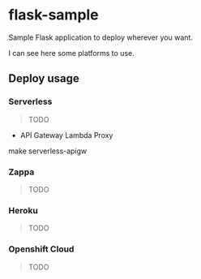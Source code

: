 # flask-sample

Sample Flask application to deploy wherever you want. 

I can see here some platforms to use.

## Deploy usage

### Serverless

> TODO

* API Gateway Lambda Proxy


make serverless-apigw



### Zappa

> TODO

### Heroku

> TODO

### Openshift Cloud

> TODO
